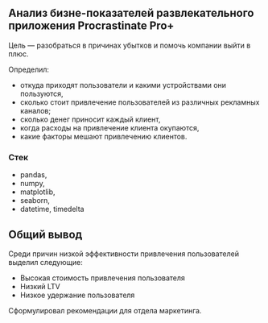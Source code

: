 ## Анализ бизне-показателей развлекательного приложения Procrastinate Pro+</b>
    
Цель — разобраться в причинах убытков и помочь компании выйти в плюс. 

Определил:
    <ul>
        <li>откуда приходят пользователи и какими устройствами они пользуются,</li>
        <li>сколько стоит привлечение пользователей из различных рекламных каналов;</li>
        <li>сколько денег приносит каждый клиент,</li>
        <li>когда расходы на привлечение клиента окупаются,</li>
        <li>какие факторы мешают привлечению клиентов.  </li>
    </ul>    

### Стек
<ul>
        <li>pandas,</li>
        <li>numpy,</li>
        <li>matplotlib,</li>
        <li>seaborn,</li>
        <li>datetime, timedelta</li>
    </ul>    

## Общий вывод
Среди причин низкой эффективности привлечения пользователей выделил следующие:
    <ul>
    <li>Высокая стоимость привлечения пользователя</li> 
    <li>Низкий LTV</li>
    <li>Низкое удержание пользователя</li>
</ul>

Сформулировал рекомендации для отдела маркетинга.
